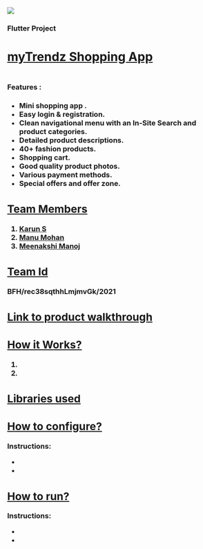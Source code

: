 <img src = "https://trello-attachments.s3.amazonaws.com/542e9c6316504d5797afbfb9/542e9c6316504d5797afbfc1/39dee8d993841943b5723510ce663233/Frame_19.png">
 <B><H3> Flutter Project </H3></B>
 <b> <H1> <U>myTrendz Shopping App </U></H1> </b>
  <STRONG> <H3><BR> Features : <H3> </STRONG>
    <UL>
      <LI> Mini shopping app .</LI>
      <LI> Easy login & registration. </LI>
      <LI> Clean navigational menu with an In-Site Search and product categories.</LI>
      <LI>Detailed product descriptions.</LI>
      <LI> 40+ fashion products.</LI>
      <LI> Shopping cart.</LI>
      <LI>Good quality product photos.</LI>
      <LI> Various payment methods.</LI>
      <LI> Special offers and offer zone.</LI>
      </UL>  
      <B><U><H2> Team Members</H2></U></B>
      <OL>
        <LI><A Href = "https://github.com/karun-hub">Karun S </A> </LI>
        <LI><A Href ="https://github.com/macbmc"> Manu Mohan </A> </LI>
        <LI><A Href ="https://github.com/Meenakshi-Manoj" > Meenakshi Manoj</A> </LI>
  </OL>
  <B><U><H2> Team Id </H2></U></B>
  BFH/rec38sqthhLmjmvGk/2021
 <B><U><H2> Link to product walkthrough </H2></U></B>
  <B><U><H2> How it Works? </H2></U></B>
  <OL>
    <LI> </LI>
    <LI> </LI>
  </OL>
  <B><U><H2> Libraries used </H2></U></B>
  <B><U><H2> How to configure? </H2></U></B>
   <B>Instructions: </B>
  <UL>
    <LI> </LI>
    <LI> </LI>
  </UL>
   <B><U><H2> How to run?</H2></U></B>
  <B> Instructions: </B>
  <UL>
    <LI> </LI>
    <LI> </LI>
  </UL>
